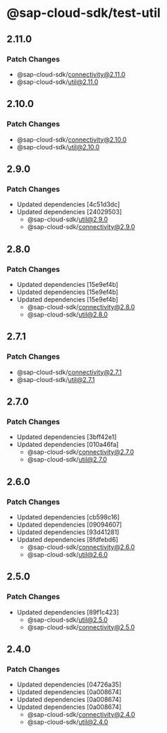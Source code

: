 # @sap-cloud-sdk/test-util

## 2.11.0

### Patch Changes

- @sap-cloud-sdk/connectivity@2.11.0
- @sap-cloud-sdk/util@2.11.0

## 2.10.0

### Patch Changes

- @sap-cloud-sdk/connectivity@2.10.0
- @sap-cloud-sdk/util@2.10.0

## 2.9.0

### Patch Changes

- Updated dependencies [4c51d3dc]
- Updated dependencies [24029503]
  - @sap-cloud-sdk/util@2.9.0
  - @sap-cloud-sdk/connectivity@2.9.0

## 2.8.0

### Patch Changes

- Updated dependencies [15e9ef4b]
- Updated dependencies [15e9ef4b]
- Updated dependencies [15e9ef4b]
  - @sap-cloud-sdk/connectivity@2.8.0
  - @sap-cloud-sdk/util@2.8.0

## 2.7.1

### Patch Changes

- @sap-cloud-sdk/connectivity@2.7.1
- @sap-cloud-sdk/util@2.7.1

## 2.7.0

### Patch Changes

- Updated dependencies [3bff42e1]
- Updated dependencies [010a46fa]
  - @sap-cloud-sdk/connectivity@2.7.0
  - @sap-cloud-sdk/util@2.7.0

## 2.6.0

### Patch Changes

- Updated dependencies [cb598c16]
- Updated dependencies [09094607]
- Updated dependencies [93d41281]
- Updated dependencies [8fdfebd6]
  - @sap-cloud-sdk/connectivity@2.6.0
  - @sap-cloud-sdk/util@2.6.0

## 2.5.0

### Patch Changes

- Updated dependencies [89f1c423]
  - @sap-cloud-sdk/util@2.5.0
  - @sap-cloud-sdk/connectivity@2.5.0

## 2.4.0

### Patch Changes

- Updated dependencies [04726a35]
- Updated dependencies [0a008674]
- Updated dependencies [0a008674]
- Updated dependencies [0a008674]
  - @sap-cloud-sdk/connectivity@2.4.0
  - @sap-cloud-sdk/util@2.4.0
